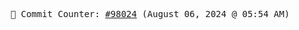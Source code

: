 <p align="center">
    <samp>
        📮 Commit Counter: <a href="https://github.com/Javascript-void0/Javascript-void0/commits/main">#98024</a> (August 06, 2024 @ 05:54 AM)
    </samp>
</p>